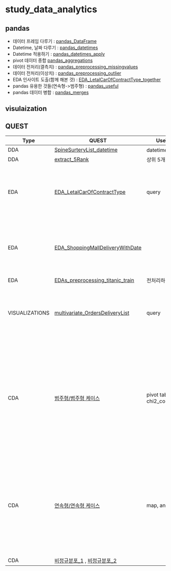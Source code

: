 # study_data_analytics

## pandas
- 데이터 프레임 다루기 : [pandas_DataFrame](https://github.com/skymined/study_data_analytics/blob/main/docs/pandas/02_pandas_DataFrame.ipynb)
- Datetime, 날짜 다루기 : [pandas_datetimes](https://github.com/skymined/study_data_analytics/blob/main/docs/pandas/03_pandas_datetimes.ipynb)
- Datetime 적용하기 : [pandas_datetimes_apply](https://github.com/skymined/study_data_analytics/blob/main/docs/pandas/04_pandas_datetimes_apply.py)
- pivot 데이터 종합 [pandas_aggregations](https://github.com/skymined/study_data_analytics/blob/main/docs/pandas/05_pandas_aggregations.ipynb)
- 데이터 전처리(결측치) : [pandas_preprocessing_missingvalues](https://github.com/skymined/study_data_analytics/blob/main/docs/pandas/07_pandas_preprocessing_missingvalues.ipynb)
- 데이터 전처리(이상치) : [pandas_preprocessing_outlier](https://github.com/skymined/study_data_analytics/blob/main/docs/pandas/08_pandas_preprocessing_outlier.ipynb)
- EDA 인사이트 도출(함께 해본 것) : [EDA_LetalCarOfContractType_together](https://github.com/skymined/study_data_analytics/blob/main/docs/pandas/09_EDA_LetalCarOfContractType_together.ipynb)
- pandas 유용한 것들(연속형->범주형) : [pandas_useful](https://github.com/skymined/study_data_analytics/blob/main/docs/pandas/09_pandas_useful.ipynb)
- pandas 데이터 병합 : [pandas_merges](https://github.com/skymined/study_data_analytics/blob/main/docs/pandas/10_pandas_merges.ipynb)

## visulaization


## QUEST
|Type|QUEST|UseTOOL|ETC.|
|--|--|--|--|
|DDA|[SpineSurteryList_datetime](https://github.com/skymined/study_data_analytics/blob/main/docs/quests/DDA/SpineSurgeryList_datetime.ipynb)|datetime 분해하기 | |
|DDA|[extract_5Rank](https://github.com/skymined/study_data_analytics/blob/main/docs/quests/DDA/extract_5Rank.ipynb)|상위 5개 뽑기| |
|EDA|[EDA_LetalCarOfContractType](https://github.com/skymined/study_data_analytics/blob/main/docs/quests/EDAs/EDA_LetalCarOfContractType.ipynb)|query | 제안 : 계약 갱신율 최적화 전략|
|EDA|[EDA_ShoppingMallDeliveryWithDate](https://github.com/skymined/study_data_analytics/blob/main/docs/quests/EDAs/EDA_ShoppingMallDeliveryWithDate.ipynb) | | 제안 : 주문량 변동성 분석 및 예측
|EDA|[EDAs_preprocessing_titanic_train](https://github.com/skymined/study_data_analytics/blob/main/docs/quests/EDAs/EDAs_preprocessing_titanic_train.ipynb)| 전처리하기| |
|VISUALIZATIONS|[multivariate_OrdersDeliveryList](https://github.com/skymined/study_data_analytics/blob/main/docs/quests/visualizations/multivariate_OrdersDeliveryList.ipynb)|query |주어진 조건에 맞는 데이터 찾기|
|CDA| [범주형/범주형 케이스](https://github.com/skymined/study_data_analytics/blob/main/docs/quests/CDAs/CDA_categorical_categorical.ipynb) | pivot table, chi2_contingency | 요일(X)dl 가장 인기 있는 과일 카테고리 판매(Y)에 영향을 미칩니까?
|CDA| [연속형/연속형 케이스](https://github.com/skymined/study_data_analytics/blob/main/docs/quests/CDAs/CDA_categorical_continuous.ipynb) | map, anderson | 고객 충성도 점수(x)가 평균 거래 가치(Y)를 예측합니까?
|CDA| [비정규분포_1](https://github.com/skymined/study_data_analytics/blob/main/docs/quests/CDAs/CDA_mixed_unNormal) ,  [비정규분포_2](https://github.com/skymined/study_data_analytics/blob/main/docs/quests/CDAs/CDA_mixed_unNormal_2.ipynb)| | |


